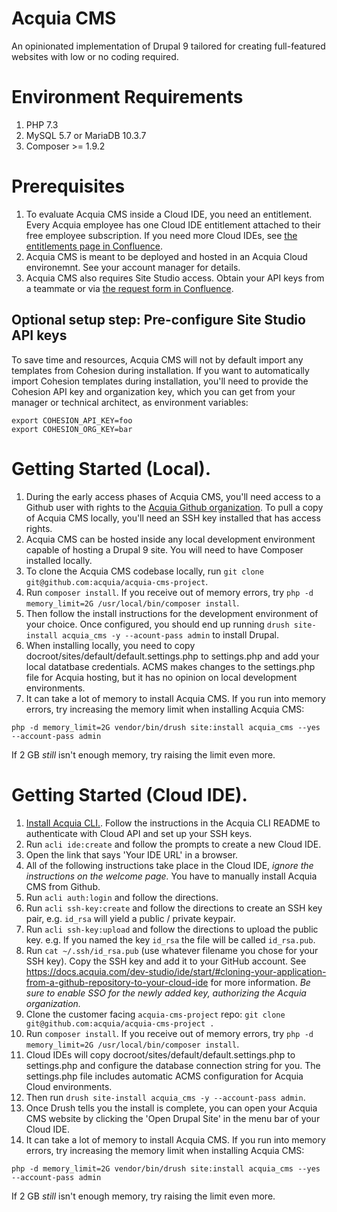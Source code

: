 # Acquia CMS

An opinionated implementation of Drupal 9 tailored for creating full-featured websites with low or no coding required.

# Environment Requirements

1. PHP 7.3
1. MySQL 5.7 or MariaDB 10.3.7
1. Composer >= 1.9.2

# Prerequisites

1. To evaluate Acquia CMS inside a Cloud IDE, you need an entitlement. Every Acquia employee has one Cloud IDE entitlement attached to their free employee subscription. If you need more Cloud IDEs, see [the entitlements page in Confluence](https://confluence.acquia.com/display/remote/Entitlements).
1. Acquia CMS is meant to be deployed and hosted in an Acquia Cloud environemnt. See your account manager for details.
1. Acquia CMS also requires Site Studio access. Obtain your API keys from a teammate or via [the request form in Confluence](https://confluence.acquia.com/display/cohesion/Employee+API+Keys).

## Optional setup step: Pre-configure Site Studio API keys

To save time and resources, Acquia CMS will not by default import any templates from Cohesion during installation. If you want to automatically import Cohesion templates during installation, you'll need to provide the Cohesion API key and organization key, which you can get from your manager or technical architect, as environment variables:

```
export COHESION_API_KEY=foo
export COHESION_ORG_KEY=bar
```

# Getting Started (Local).

1. During the early access phases of Acquia CMS, you'll need access to a Github user with rights to the [Acquia Github organization](https://github.com/acquia). To pull a copy of Acquia CMS locally, you'll need an SSH key installed that has access rights.
1. Acquia CMS can be hosted inside any local development environment capable of hosting a Drupal 9 site. You will need to have Composer installed locally.
1. To clone the Acquia CMS codebase locally, run `git clone git@github.com:acquia/acquia-cms-project`.
1. Run `composer install`. If you receive out of memory errors, try `php -d memory_limit=2G /usr/local/bin/composer install`.
1. Then follow the install instructions for the development environment of your choice. Once configured, you should end up running `drush site-install acquia_cms -y --acount-pass admin` to install Drupal.
1. When installing locally, you need to copy docroot/sites/default/default.settings.php to settings.php and add your local datatbase credentials. ACMS makes changes to the settings.php file for Acquia hosting, but it has no opinion
on local development environments.
1. It can take a lot of memory to install Acquia CMS. If you run into memory errors, try increasing the memory limit when installing Acquia CMS:
```
php -d memory_limit=2G vendor/bin/drush site:install acquia_cms --yes --account-pass admin
```
If 2 GB *still* isn't enough memory, try raising the limit even more.

# Getting Started (Cloud IDE).
1. [Install Acquia CLI.](https://github.com/acquia/cli). Follow the instructions in the Acquia CLI README to authenticate with Cloud API and set up your SSH keys.
1. Run `acli ide:create` and follow the prompts to create a new Cloud IDE.
1. Open the link that says 'Your IDE URL' in a browser.
1. All of the following instructions take place in the Cloud IDE, *ignore the instructions on the welcome page.* You have to manually install Acquia CMS from Github.
1. Run `acli auth:login` and follow the directions.
1. Run `acli ssh-key:create` and follow the directions to create an SSH key pair, e.g. `id_rsa` will yield a public / private keypair.
1. Run `acli ssh-key:upload` and follow the directions to upload the public key. e.g. If you named the key `id_rsa` the file will be called `id_rsa.pub`.
1. Run `cat ~/.ssh/id_rsa.pub` (use whatever filename you chose for your SSH key). Copy the SSH key and add it to your GitHub account. See https://docs.acquia.com/dev-studio/ide/start/#cloning-your-application-from-a-github-repository-to-your-cloud-ide for more information. *Be sure to enable SSO for the newly added key, authorizing the Acquia organization.*
1. Clone the customer facing `acquia-cms-project` repo: `git clone git@github.com:acquia/acquia-cms-project .`
1. Run `composer install`. If you receive out of memory errors, try `php -d memory_limit=2G /usr/local/bin/composer install`.
1. Cloud IDEs will copy docroot/sites/default/default.settings.php to settings.php and configure the database connection string for you. The settings.php file includes automatic ACMS configuration for Acquia Cloud environments.
1. Then run `drush site-install acquia_cms -y --account-pass admin`.
1. Once Drush tells you the install is complete, you can open your Acquia CMS website by clicking the 'Open Drupal Site' in the menu bar of your Cloud IDE.
1. It can take a lot of memory to install Acquia CMS. If you run into memory errors, try increasing the memory limit when installing Acquia CMS:
```
php -d memory_limit=2G vendor/bin/drush site:install acquia_cms --yes --account-pass admin
```
If 2 GB *still* isn't enough memory, try raising the limit even more.
